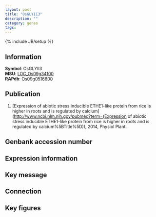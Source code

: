 ```yaml
---
layout: post
title: "OsGLYII3"
description: ""
category: genes
tags: 
---
```

{% include JB/setup %}

## Information
__Symbol__: OsGLYII3  
__MSU__: [LOC_Os09g34100](http://rice.plantbiology.msu.edu/cgi-bin/ORF_infopage.cgi?orf=LOC_Os09g34100)  
__RAPdb__: [Os09g0516600](http://rapdb.dna.affrc.go.jp/viewer/gbrowse_details/irgsp1?name=Os09g0516600)  

## Publication
1. [Expression of abiotic stress inducible ETHE1-like protein from rice is higher in roots and is regulated by calcium](http://www.ncbi.nlm.nih.gov/pubmed?term=(Expression of abiotic stress inducible ETHE1-like protein from rice is higher in roots and is regulated by calcium%5BTitle%5D)), 2014, Physiol Plant.

## Genbank accession number

## Expression information

## Key message

## Connection

## Key figures


